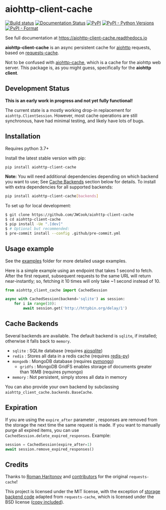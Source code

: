 # aiohttp-client-cache

[![Build status](https://github.com/JWCook/aiohttp-client-cache/workflows/Build/badge.svg)](https://github.com/JWCook/aiohttp-client-cache/actions)
[![Documentation Status](https://img.shields.io/readthedocs/aiohttp-client-cache/stable?label=docs)](https://aiohttp-client-cache.readthedocs.io/en/latest/)
[![PyPI](https://img.shields.io/pypi/v/aiohttp-client-cache?color=blue)](https://pypi.org/project/aiohttp-client-cache)
[![PyPI - Python Versions](https://img.shields.io/pypi/pyversions/aiohttp-client-cache)](https://pypi.org/project/aiohttp-client-cache)
[![PyPI - Format](https://img.shields.io/pypi/format/aiohttp-client-cache?color=blue)](https://pypi.org/project/aiohttp-client-cache)
<!--- [![Coverage Status](https://coveralls.io/repos/github/JWCook/aiohttp-client-cache/badge.svg?branch=master)](https://coveralls.io/github/JWCook/aiohttp-client-cache?branch=master) --->

See full documentation at https://aiohttp-client-cache.readthedocs.io

**aiohttp-client-cache** is an async persistent cache for [aiohttp](https://docs.aiohttp.org)
requests, based on [requests-cache](https://github.com/reclosedev/requests-cache).

Not to be confused with [aiohttp-cache](https://github.com/cr0hn/aiohttp-cache), which is a cache
for the aiohttp web server. This package is, as you might guess, specifically for the **aiohttp client**.

## Development Status
**This is an early work in progress and not yet fully functional!**

The current state is a mostly working drop-in replacement for `aiohttp.ClientSession`.
However, most cache operations are still synchronous, have had minimal testing, and likely have lots of bugs.

## Installation
Requires python 3.7+

Install the latest stable version with pip:
```bash
pip install aiohttp-client-cache
```

**Note:** You will need additional dependencies depending on which backend you want to use; See
[Cache Backends](#cache-backends) section below for details.
To install with extra dependencies for all supported backends:
```bash
pip install aiohttp-client-cache[backends]
```

To set up for local development:

```bash
$ git clone https://github.com/JWCook/aiohttp-client-cache
$ cd aiohttp-client-cache
$ pip install -Ue ".[dev]"
$ # Optional but recommended:
$ pre-commit install --config .github/pre-commit.yml
```

## Usage example
See the [examples](https://github.com/JWCook/aiohttp-client-cache/blob/master/examples)
folder for more detailed usage examples.

Here is a simple example using an endpoint that takes 1 second to fetch.
After the first request, subsequent requests to the same URL will return near-instantly; so,
fetching it 10 times will only take ~1 second instead of 10.
```python
from aiohttp_client_cache import CachedSession

async with CachedSession(backend='sqlite') as session:
    for i in range(10):
        await session.get('http://httpbin.org/delay/1')
```

## Cache Backends
Several backends are available.
The default backend is `sqlite`, if installed; otherwise it falls back to `memory`.

* `sqlite` : SQLite database (requires [aiosqlite](https://github.com/omnilib/aiosqlite))
* `redis` : Stores all data in a redis cache (requires [redis-py](https://github.com/andymccurdy/redis-py))
* `mongodb` : MongoDB database (requires [pymongo](https://pymongo.readthedocs.io/en/stable/))
    * `gridfs` : MongoDB GridFS enables storage of documents greater than 16MB (requires pymongo)
* `memory` : Not persistent, simply stores all data in memory

You can also provide your own backend by subclassing `aiohttp_client_cache.backends.BaseCache`.

## Expiration
If you are using the `expire_after` parameter , responses are removed from the storage the next time
the same request is made. If you want to manually purge all expired items, you can use
`CachedSession.delete_expired_responses`. Example:

```python
session = CachedSession(expire_after=1)
await session.remove_expired_responses()
```

## Credits
Thanks to [Roman Haritonov](https://github.com/reclosedev) and
[contributors](https://github.com/reclosedev/requests-cache/blob/master/CONTRIBUTORS.rst)
for the original `requests-cache`!

This project is licensed under the MIT license, with the exception of
[storage backend code](https://github.com/reclosedev/requests-cache/tree/master/requests_cache/backends/storage)
adapted from `requests-cache`, which is licensed under the BSD license
([copy included](https://github.com/JWCook/aiohttp-client-cache/blob/master/requests_cache.md)).
